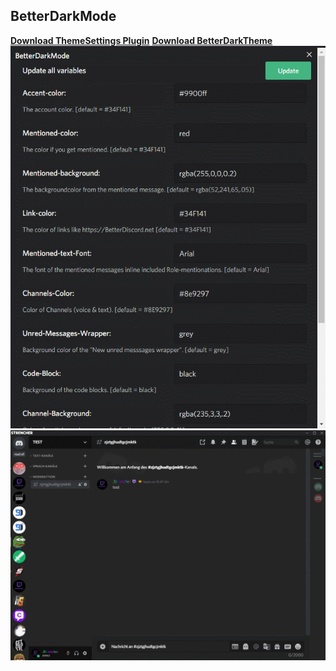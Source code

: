 ## BetterDarkMode
[**Download ThemeSettings Plugin**](https://betterdiscord.net/gdhl?url=https://raw.githubusercontent.com/mwittrien/BetterDiscordAddons/master/Plugins/ThemeSettings/ThemeSettings.plugin.js)
[**Download BetterDarkTheme**](https://betterdiscord.net/ghdl?url=https://raw.githubusercontent.com/Strencher/BetterDiscordStuff/master/BetterDarkTheme/BetterDark.theme.css)
![image](https://raw.githubusercontent.com/Strencher/Strencher/master/GIF.gif)
![image](https://raw.githubusercontent.com/Strencher/Strencher/master/GIF2.gif)
